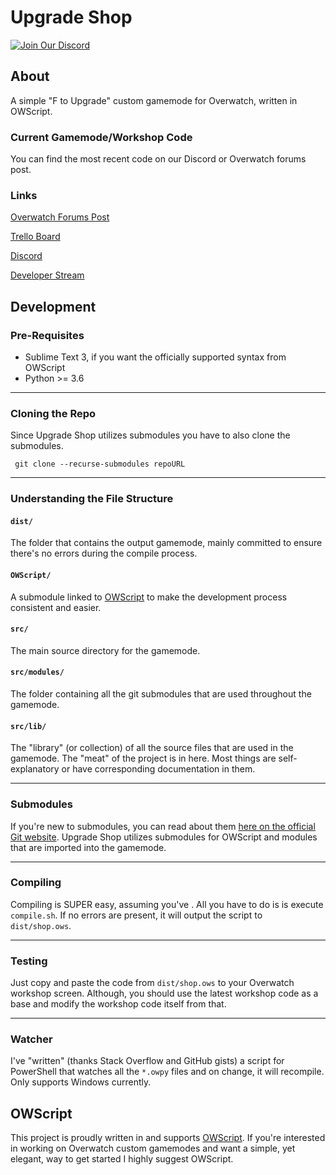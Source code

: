 # Upgrade Shop
[![Join Our Discord](https://discordapp.com/api/guilds/598563058834735124/widget.png?style=banner2)](https://discord.gg/5GhnRJy)
## About
A simple "F to Upgrade" custom gamemode for Overwatch, written in OWScript.

### Current Gamemode/Workshop Code
You can find the most recent code on our Discord or Overwatch forums post.

### Links
[Overwatch Forums Post](https://bit.ly/FtoUpgradePost)

[Trello Board](https://trello.com/b/72ITq4w0/overwatch-upgrade-shop)

[Discord](https://discord.gg/5GhnRJy)

[Developer Stream](https://twitch.tv/Zencep)

## Development
### Pre-Requisites
- Sublime Text 3, if you want the officially supported syntax from OWScript
- Python >= 3.6

-----

### Cloning the Repo
Since Upgrade Shop utilizes submodules you have to also clone the submodules.
```
 git clone --recurse-submodules repoURL
```

-----

### Understanding the File Structure
#### `dist/`
The folder that contains the output gamemode, mainly committed to ensure there's no errors during the compile process.

#### `OWScript/`
A submodule linked to [OWScript](https://github.com/adapap/OWScript) to make the development process consistent and easier.

#### `src/`
The main source directory for the gamemode.

#### `src/modules/`
The folder containing all the git submodules that are used throughout the gamemode.

#### `src/lib/`
The "library" (or collection) of all the source files that are used in the gamemode. The "meat" of the project is in here. Most things are self-explanatory or have corresponding documentation in them.

-----

### Submodules
If you're new to submodules, you can read about them [here on the official Git website](https://git-scm.com/book/en/v2/Git-Tools-Submodules). Upgrade Shop utilizes submodules for OWScript and modules that are imported into the gamemode.

-----

### Compiling
Compiling is SUPER easy, assuming you've . All you have to do is is execute `compile.sh`. If no errors are present, it will output the script to `dist/shop.ows`. 

-----

### Testing
Just copy and paste the code from `dist/shop.ows` to your Overwatch workshop screen. Although, you should use the latest workshop code as a base and modify the workshop code itself from that.

-----

### Watcher
I've "written" (thanks Stack Overflow and GitHub gists) a script for PowerShell that watches all the `*.owpy` files and on change, it will recompile. Only supports Windows currently.

## OWScript
This project is proudly written in and supports [OWScript](https://github.com/adapap/OWScript). If you're interested in working on Overwatch custom gamemodes and want a simple, yet elegant, way to get started I highly suggest OWScript. 
